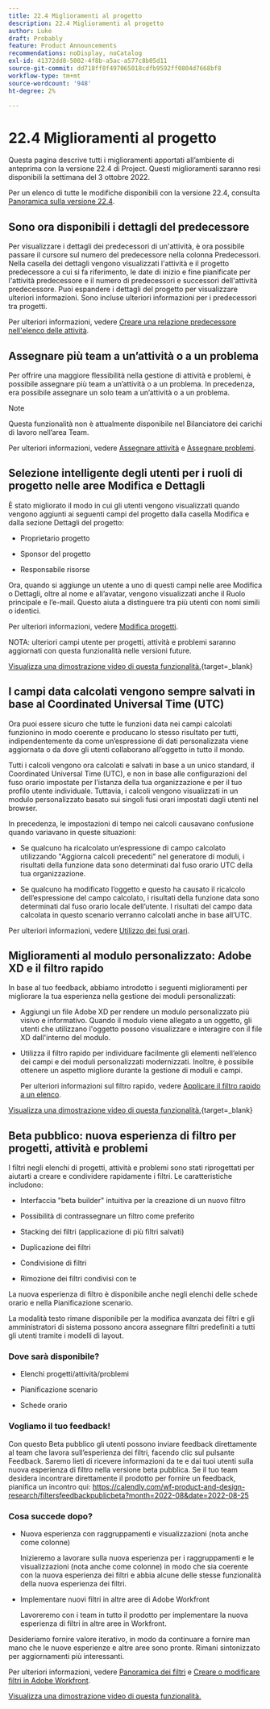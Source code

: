 ```yaml
---
title: 22.4 Miglioramenti al progetto
description: 22.4 Miglioramenti al progetto
author: Luke
draft: Probably
feature: Product Announcements
recommendations: noDisplay, noCatalog
exl-id: 41372dd8-5002-4f8b-a5ac-a577c8b05d11
source-git-commit: dd718ff8f497065018cdfb9592ff0804d7668bf8
workflow-type: tm+mt
source-wordcount: '948'
ht-degree: 2%

---
```


# 22.4 Miglioramenti al progetto

Questa pagina descrive tutti i miglioramenti apportati all’ambiente di anteprima con la versione 22.4 di Project. Questi miglioramenti saranno resi disponibili la settimana del 3 ottobre 2022.

Per un elenco di tutte le modifiche disponibili con la versione 22.4, consulta [Panoramica sulla versione 22.4](/help/quicksilver/product-announcements/product-releases/22.4-release-activity/22-4-release-overview.md).

## Sono ora disponibili i dettagli del predecessore

Per visualizzare i dettagli dei predecessori di un&#39;attività, è ora possibile passare il cursore sul numero del predecessore nella colonna Predecessori. Nella casella dei dettagli vengono visualizzati l&#39;attività e il progetto predecessore a cui si fa riferimento, le date di inizio e fine pianificate per l&#39;attività predecessore e il numero di predecessori e successori dell&#39;attività predecessore. Puoi espandere i dettagli del progetto per visualizzare ulteriori informazioni. Sono incluse ulteriori informazioni per i predecessori tra progetti.

Per ulteriori informazioni, vedere [Creare una relazione predecessore nell&#39;elenco delle attività](/help/quicksilver/manage-work/tasks/use-prdcssrs/create-predecessors-on-task-list.md).

## Assegnare più team a un’attività o a un problema

Per offrire una maggiore flessibilità nella gestione di attività e problemi, è possibile assegnare più team a un’attività o a un problema. In precedenza, era possibile assegnare un solo team a un’attività o a un problema.

>[!NOTE]
>
>Questa funzionalità non è attualmente disponibile nel Bilanciatore dei carichi di lavoro nell’area Team.

Per ulteriori informazioni, vedere [Assegnare attività](/help/quicksilver/manage-work/tasks/assign-tasks/assign-tasks.md) e [Assegnare problemi](/help/quicksilver/manage-work/issues/manage-issues/assign-issues.md).

## Selezione intelligente degli utenti per i ruoli di progetto nelle aree Modifica e Dettagli

È stato migliorato il modo in cui gli utenti vengono visualizzati quando vengono aggiunti ai seguenti campi del progetto dalla casella Modifica e dalla sezione Dettagli del progetto:

* Proprietario progetto

* Sponsor del progetto

* Responsabile risorse

Ora, quando si aggiunge un utente a uno di questi campi nelle aree Modifica o Dettagli, oltre al nome e all’avatar, vengono visualizzati anche il Ruolo principale e l’e-mail. Questo aiuta a distinguere tra più utenti con nomi simili o identici.

Per ulteriori informazioni, vedere [Modifica progetti](/help/quicksilver/manage-work/projects/manage-projects/edit-projects.md).

NOTA: ulteriori campi utente per progetti, attività e problemi saranno aggiornati con questa funzionalità nelle versioni future.

[Visualizza una dimostrazione video di questa funzionalità.](https://video.tv.adobe.com/v/3412390/){target=_blank}

## I campi data calcolati vengono sempre salvati in base al Coordinated Universal Time (UTC)

Ora puoi essere sicuro che tutte le funzioni data nei campi calcolati funzionino in modo coerente e producano lo stesso risultato per tutti, indipendentemente da come un’espressione di dati personalizzata viene aggiornata o da dove gli utenti collaborano all’oggetto in tutto il mondo.

Tutti i calcoli vengono ora calcolati e salvati in base a un unico standard, il Coordinated Universal Time (UTC), e non in base alle configurazioni del fuso orario impostate per l’istanza della tua organizzazione e per il tuo profilo utente individuale. Tuttavia, i calcoli vengono visualizzati in un modulo personalizzato basato sui singoli fusi orari impostati dagli utenti nel browser.

In precedenza, le impostazioni di tempo nei calcoli causavano confusione quando variavano in queste situazioni:

* Se qualcuno ha ricalcolato un’espressione di campo calcolato utilizzando &quot;Aggiorna calcoli precedenti&quot; nel generatore di moduli, i risultati della funzione data sono determinati dal fuso orario UTC della tua organizzazione.

* Se qualcuno ha modificato l’oggetto e questo ha causato il ricalcolo dell’espressione del campo calcolato, i risultati della funzione data sono determinati dal fuso orario locale dell’utente. I risultati del campo data calcolata in questo scenario verranno calcolati anche in base all’UTC.

Per ulteriori informazioni, vedere [Utilizzo dei fusi orari](/help/quicksilver/workfront-basics/tips-tricks-and-troubleshooting/working-across-timezones.md).

## Miglioramenti al modulo personalizzato: Adobe XD e il filtro rapido

In base al tuo feedback, abbiamo introdotto i seguenti miglioramenti per migliorare la tua esperienza nella gestione dei moduli personalizzati:

* Aggiungi un file Adobe XD per rendere un modulo personalizzato più visivo e informativo. Quando il modulo viene allegato a un oggetto, gli utenti che utilizzano l&#39;oggetto possono visualizzare e interagire con il file XD dall&#39;interno del modulo.


* Utilizza il filtro rapido per individuare facilmente gli elementi nell’elenco dei campi e dei moduli personalizzati modernizzati. Inoltre, è possibile ottenere un aspetto migliore durante la gestione di moduli e campi.

  Per ulteriori informazioni sul filtro rapido, vedere [Applicare il filtro rapido a un elenco](/help/quicksilver/workfront-basics/navigate-workfront/use-lists/apply-quick-filter-list.md).

[Visualizza una dimostrazione video di questa funzionalità.](https://video.tv.adobe.com/v/3412469/){target=_blank}

## Beta pubblico: nuova esperienza di filtro per progetti, attività e problemi

I filtri negli elenchi di progetti, attività e problemi sono stati riprogettati per aiutarti a creare e condividere rapidamente i filtri. Le caratteristiche includono:

* Interfaccia &quot;beta builder&quot; intuitiva per la creazione di un nuovo filtro

* Possibilità di contrassegnare un filtro come preferito

* Stacking dei filtri (applicazione di più filtri salvati)

* Duplicazione dei filtri

* Condivisione di filtri

* Rimozione dei filtri condivisi con te


La nuova esperienza di filtro è disponibile anche negli elenchi delle schede orario e nella Pianificazione scenario.

La modalità testo rimane disponibile per la modifica avanzata dei filtri e gli amministratori di sistema possono ancora assegnare filtri predefiniti a tutti gli utenti tramite i modelli di layout.

### Dove sarà disponibile?

* Elenchi progetti/attività/problemi

* Pianificazione scenario

* Schede orario


### Vogliamo il tuo feedback!

Con questo Beta pubblico gli utenti possono inviare feedback direttamente al team che lavora sull’esperienza dei filtri, facendo clic sul pulsante Feedback. Saremo lieti di ricevere informazioni da te e dai tuoi utenti sulla nuova esperienza di filtro nella versione beta pubblica. Se il tuo team desidera incontrare direttamente il prodotto per fornire un feedback, pianifica un incontro qui: https://calendly.com/wf-product-and-design-research/filtersfeedbackpublicbeta?month=2022-08&date=2022-08-25

### Cosa succede dopo?

* Nuova esperienza con raggruppamenti e visualizzazioni (nota anche come colonne)

  Inizieremo a lavorare sulla nuova esperienza per i raggruppamenti e le visualizzazioni (nota anche come colonne) in modo che sia coerente con la nuova esperienza dei filtri e abbia alcune delle stesse funzionalità della nuova esperienza dei filtri.

* Implementare nuovi filtri in altre aree di Adobe Workfront

  Lavoreremo con i team in tutto il prodotto per implementare la nuova esperienza di filtri in altre aree in Workfront.


Desideriamo fornire valore iterativo, in modo da continuare a fornire man mano che le nuove esperienze e altre aree sono pronte. Rimani sintonizzato per aggiornamenti più interessanti.

Per ulteriori informazioni, vedere [Panoramica dei filtri](/help/quicksilver/reports-and-dashboards/reports/reporting-elements/filters-overview.md) e [Creare o modificare filtri in Adobe Workfront](/help/quicksilver/reports-and-dashboards/reports/reporting-elements/create-filters.md).

[Visualizza una dimostrazione video di questa funzionalità.](https://video.tv.adobe.com/v/3412391/)
